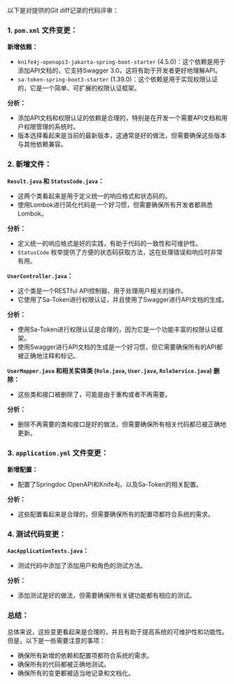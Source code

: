 以下是对提供的Git diff记录的代码评审：

### 1. `pom.xml` 文件变更：

**新增依赖：**
- `knife4j-openapi3-jakarta-spring-boot-starter` (4.5.0)：这个依赖是用于添加API文档的，它支持Swagger 3.0，这将有助于开发者更好地理解API。
- `sa-token-spring-boot3-starter` (1.39.0)：这个依赖是用于实现权限认证的，它是一个简单、可扩展的权限认证框架。

**分析：**
- 添加API文档和权限认证的依赖是合理的，特别是在开发一个需要API文档和用户权限管理的系统时。
- 版本选择看起来是当前的最新版本，这通常是好的做法，但需要确保这些版本与其他依赖兼容。

### 2. 新增文件：

**`Result.java` 和 `StatusCode.java`：**
- 这两个类看起来是用于定义统一的响应格式和状态码的。
- 使用Lombok进行简化代码是一个好习惯，但需要确保所有开发者都熟悉Lombok。

**分析：**
- 定义统一的响应格式是好的实践，有助于代码的一致性和可维护性。
- `StatusCode` 枚举提供了方便的状态码获取方法，这在处理错误和响应时非常有用。

**`UserController.java`：**
- 这个类是一个RESTful API控制器，用于处理用户相关的操作。
- 它使用了Sa-Token进行权限认证，并且使用了Swagger进行API文档的生成。

**分析：**
- 使用Sa-Token进行权限认证是合理的，因为它是一个功能丰富的权限认证框架。
- 使用Swagger进行API文档的生成是一个好习惯，但它需要确保所有的API都被正确地注释和标记。

**`UserMapper.java` 和相关实体类 (`Role.java`, `User.java`, `RoleService.java`) 删除：**
- 这些类和接口被删除了，可能是由于重构或者不再需要。

**分析：**
- 删除不再需要的类和接口是好的做法，但需要确保所有相关代码都已被正确地更新。

### 3. `application.yml` 文件变更：

**新增配置：**
- 配置了Springdoc OpenAPI和Knife4j，以及Sa-Token的相关配置。

**分析：**
- 这些配置看起来是合理的，但需要确保所有的配置项都符合系统的需求。

### 4. 测试代码变更：

**`AacApplicationTests.java`：**
- 测试代码中添加了添加用户和角色的测试方法。

**分析：**
- 添加测试是好的做法，但需要确保所有关键功能都有相应的测试。

### 总结：

总体来说，这些变更看起来是合理的，并且有助于提高系统的可维护性和功能性。但是，以下是一些需要注意的事项：

- 确保所有新增的依赖和配置项都符合系统的需求。
- 确保所有的代码都被正确地测试。
- 确保所有的变更都被适当地记录和文档化。